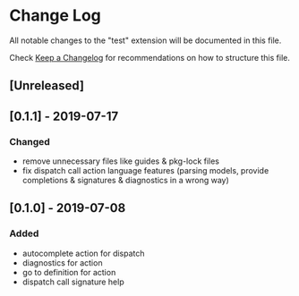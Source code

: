 # Change Log

All notable changes to the "test" extension will be documented in this file.

Check [Keep a Changelog](http://keepachangelog.com/) for recommendations on how to structure this file.

## [Unreleased]

## [0.1.1] - 2019-07-17
### Changed
- remove unnecessary files like guides & pkg-lock files
- fix dispatch call action language features (parsing models, provide completions & signatures & diagnostics in a wrong way)

## [0.1.0] - 2019-07-08
### Added
- autocomplete action for dispatch
- diagnostics for action
- go to definition for action
- dispatch call signature help